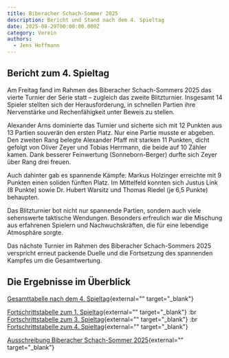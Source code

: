 ```yaml
---
title: Biberacher Schach-Sommer 2025
description: Bericht und Stand nach dem 4. Spieltag
date: 2025-08-29T00:00:00.000Z
category: Verein
authors:
  - Jens Hoffmann
---
```


## Bericht zum 4. Spieltag

Am Freitag fand im Rahmen des Biberacher Schach-Sommers 2025 das vierte Turnier der Serie statt – zugleich das zweite Blitzturnier. Insgesamt 14 Spieler stellten sich der Herausforderung, in schnellen Partien ihre Nervenstärke und Rechenfähigkeit unter Beweis zu stellen.

Alexander Arns dominierte das Turnier und sicherte sich mit 12 Punkten aus 13 Partien souverän den ersten Platz. Nur eine Partie musste er abgeben. Den zweiten Rang belegte Alexander Pfaff mit starken 11 Punkten, dicht gefolgt von Oliver Zeyer und Tobias Herrmann, die beide auf 10 Zähler kamen. Dank besserer Feinwertung (Sonneborn-Berger) durfte sich Zeyer über Rang drei freuen.

Auch dahinter gab es spannende Kämpfe: Markus Holzinger erreichte mit 9 Punkten einen soliden fünften Platz. Im Mittelfeld konnten sich Justus Link (8 Punkte) sowie Dr. Hubert Warsitz und Thomas Riedel (je 6,5 Punkte) behaupten.

Das Blitzturnier bot nicht nur spannende Partien, sondern auch viele sehenswerte taktische Wendungen. Besonders erfreulich war die Mischung aus erfahrenen Spielern und Nachwuchskräften, die für eine lebendige Atmosphäre sorgte.

Das nächste Turnier im Rahmen des Biberacher Schach-Sommers 2025 verspricht erneut packende Duelle und die Fortsetzung des spannenden Kampfes um die Gesamtwertung.

## Die Ergebnisse im Überblick

[Gesamttabelle nach dem 4. Spieltag](/assets/blog/20250829.biberacher-schachsommer-2025/gesamtliste-biberacher-schach-sommer-2025-nach-runde-4.pdf){external="" target="_blank"}

[Fortschrittstabelle zum 1. Spieltag](/assets/blog/20250829.biberacher-schachsommer-2025/biberacher-schach-sommer-2025-1.spieltag-fortschrittstabelle.pdf){external="" target="_blank"} :br
[Fortschrittstabelle zum 3. Spieltag](/assets/blog/20250829.biberacher-schachsommer-2025/biberacher-schach-sommer-2025-3.spieltag-fortschrittstabelle.pdf){external="" target="_blank"} :br
[Fortschrittstabelle zum 4. Spieltag](/assets/blog/20250829.biberacher-schachsommer-2025/biberacher-schach-sommer-2025-4.spieltag-fortschrittstabelle.pdf){external="" target="_blank"}

[Ausschreibung Biberacher Schach-Sommer 2025](/assets/blog/20250829.biberacher-schachsommer-2025/ausschreibung-biberacher-schach-sommer-2025.pdf){external="" target="_blank"}
